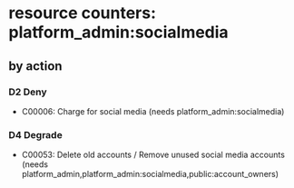 # resource counters: platform_admin:socialmedia

## by action


### D2 Deny
* C00006: Charge for social media (needs platform_admin:socialmedia)

### D4 Degrade
* C00053: Delete old accounts / Remove unused social media accounts (needs platform_admin,platform_admin:socialmedia,public:account_owners)
